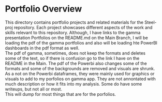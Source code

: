 # Portfolio Overview

This directory contains portfolio projects and related materials for the Steel-proj repository. Each project showcases different aspects of the work and skills relevant to this repository.
Although, I have links to the gamma presentation Portfolios on the README.md on the Main Branch, I will be loading the pdf of the gamma portfolios and also will be loading hte PowerBI dashboards in the pdf format as well.  
The pdf of gamma, sometimes, does not keep the formats and deletes some of the text, so if there is confusion go to the link I have on the README in the Main.
The pdf of the Powerbi also changes some of the formats and some of the backgrounds are removed and visuals are shrunk.  
As a not on the Powerbi dataframes, they were mainly used for graphics or visuals to add to my porfolios on gamma app.  They are not annontated with much description or how it fits into my analysis.  Some do have some writeups, but not all or most.  
This will dump for most things that are for the porfolios.  

